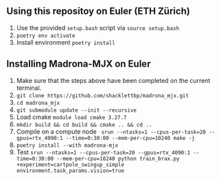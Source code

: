 ## Using this repositoy on Euler (ETH Zürich)
1. Use the provided `setup.bash` script via `source setup.bash`
2. `poetry env activate`
3. Install environment `poetry install`


## Installing Madrona-MJX on Euler
1. Make sure that the steps above have been completed on the current terminal.
2. `git clone https://github.com/shacklettbp/madrona_mjx.git`
3. `cd madrona_mjx`
4. `git submodule update --init --recursive`
5. Load cmake `module load cmake 3.27.7`
6. `mkdir build && cd build && cmake .. && cd ..`
7. Compile on a compute node ` srun --ntasks=1 --cpus-per-task=20 --gpus=rtx_4090:1 --time=0:30:00 --mem-per-cpu=10240 make -j`
8. `poetry install --with madrona-mjx`
9. Test `srun --ntasks=1 --cpus-per-task=20 --gpus=rtx_4090:1 --time=0:30:00 --mem-per-cpu=10240 python train_brax.py +experiment=cartpole_swingup_simple environment.task_params.vision=true`
